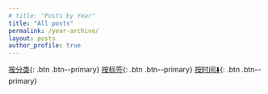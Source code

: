 ```yaml
---
# title: "Posts by Year"
title: "All posts"
permalink: /year-archive/
layout: posts
author_profile: true
---
```


[按分类](/categories/){: .btn .btn--primary} [按标签](/tags/){: .btn .btn--primary} [按时间⬇️](/year-archive/){: .btn .btn--primary} 

<!-- [打工日记](/clock-in-diary/clock-in-diary-1/){: .btn .btn--primary} -->
<!-- [合集列表](/collection-archive/){: .btn .btn--primary} -->
<!-- [按年份](){: .btn .btn--primary} -->
 